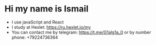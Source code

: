 # Hi my name is Ismail

- I use javaScript and React
- I study at Hexlet: https://ru.hexlet.io/my
- You can contact me by telegram: https://t.me/G1alg1a_0 or by number phone: +79224736364
